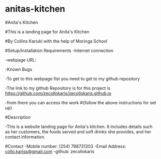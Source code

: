 # anitas-kitchen
#Anita's Kitchen

#This is a landing page for Anita's Kitchen

#By Collins Kariuki with the help of Moringa School

#Setup/Installation Requirements
-Internet connection

-webpage URL:

-Known Bugs

-To get to this webpage fist you need to get to my github repository

-The link to my github Repository is for this project is https://github.com/zecollokaris/zecollokaris.github.io

-from there you can access the work
#{follow the above instructions for set up}

#Description

-This is a website landing page for Anita's kitchen. It includes details such as her customers, the foods served and soft drinks she provides, and her contact information.

#Contact
-Mobile number: (254) 798731203
-Email Address: collo.kariss@gmail.com
-github: zecollokaris
